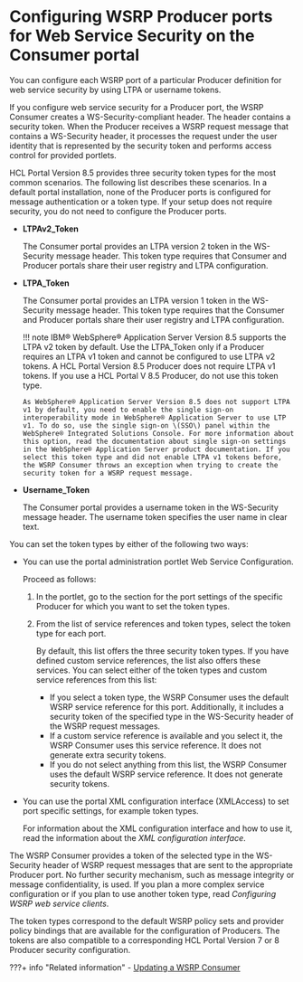 # Configuring WSRP Producer ports for Web Service Security on the Consumer portal

You can configure each WSRP port of a particular Producer definition for web service security by using LTPA or username tokens.

If you configure web service security for a Producer port, the WSRP Consumer creates a WS-Security-compliant header. The header contains a security token. When the Producer receives a WSRP request message that contains a WS-Security header, it processes the request under the user identity that is represented by the security token and performs access control for provided portlets.

HCL Portal Version 8.5 provides three security token types for the most common scenarios. The following list describes these scenarios. In a default portal installation, none of the Producer ports is configured for message authentication or a token type. If your setup does not require security, you do not need to configure the Producer ports.

-   **LTPAv2\_Token**

    The Consumer portal provides an LTPA version 2 token in the WS-Security message header. This token type requires that Consumer and Producer portals share their user registry and LTPA configuration.

-   **LTPA\_Token**

    The Consumer portal provides an LTPA version 1 token in the WS-Security message header. This token type requires that the Consumer and Producer portals share their user registry and LTPA configuration.

    !!! note
        IBM® WebSphere® Application Server Version 8.5 supports the LTPA v2 token by default. Use the LTPA\_Token only if a Producer requires an LTPA v1 token and cannot be configured to use LTPA v2 tokens. A HCL Portal Version 8.5 Producer does not require LTPA v1 tokens. If you use a HCL Portal V 8.5 Producer, do not use this token type.

        As WebSphere® Application Server Version 8.5 does not support LTPA v1 by default, you need to enable the single sign-on interoperability mode in WebSphere® Application Server to use LTP v1. To do so, use the single sign-on \(SSO\) panel within the WebSphere® Integrated Solutions Console. For more information about this option, read the documentation about single sign-on settings in the WebSphere® Application Server product documentation. If you select this token type and did not enable LTPA v1 tokens before, the WSRP Consumer throws an exception when trying to create the security token for a WSRP request message.

-   **Username\_Token**

    The Consumer portal provides a username token in the WS-Security message header. The username token specifies the user name in clear text.


You can set the token types by either of the following two ways:

-   You can use the portal administration portlet Web Service Configuration.

    Proceed as follows:

    1.  In the portlet, go to the section for the port settings of the specific Producer for which you want to set the token types.

    2.  From the list of service references and token types, select the token type for each port.

        By default, this list offers the three security token types. If you have defined custom service references, the list also offers these services. You can select either of the token types and custom service references from this list:

        -   If you select a token type, the WSRP Consumer uses the default WSRP service reference for this port. Additionally, it includes a security token of the specified type in the WS-Security header of the WSRP request messages.
        -   If a custom service reference is available and you select it, the WSRP Consumer uses this service reference. It does not generate extra security tokens.
        -   If you do not select anything from this list, the WSRP Consumer uses the default WSRP service reference. It does not generate security tokens.
-   You can use the portal XML configuration interface \(XMLAccess\) to set port specific settings, for example token types.

    For information about the XML configuration interface and how to use it, read the information about the *XML configuration interface*.


The WSRP Consumer provides a token of the selected type in the WS-Security header of WSRP request messages that are sent to the appropriate Producer port. No further security mechanism, such as message integrity or message confidentiality, is used. If you plan a more complex service configuration or if you plan to use another token type, read *Configuring WSRP web service clients*.

The token types correspond to the default WSRP policy sets and provider policy bindings that are available for the configuration of Producers. The tokens are also compatible to a corresponding HCL Portal Version 7 or 8 Producer security configuration.


???+ info "Related information"
    - [Updating a WSRP Consumer](../../../../../../../deployment/manage/migrate/next_steps/post_mig_activities/portal_task/wsrp/mig_post_wsrp_consumer.md)

